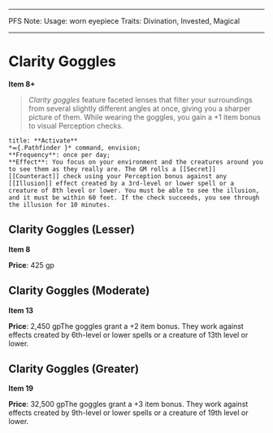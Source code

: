 
---
PFS Note: 
Usage: worn eyepiece
Traits: Divination, Invested, Magical

---

# Clarity Goggles

**Item 8+**

> *Clarity goggles* feature faceted lenses that filter your surroundings from several slightly different angles at once, giving you a sharper picture of them. While wearing the goggles, you gain a +1 item bonus to visual Perception checks.

```ad-embed-ability
title: **Activate**
*⬺{.Pathfinder }* command, envision; 
**Frequency**: once per day;
**Effect**: You focus on your environment and the creatures around you to see them as they really are. The GM rolls a [[Secret]] [[Counteract]] check using your Perception bonus against any [[Illusion]] effect created by a 3rd-level or lower spell or a creature of 8th level or lower. You must be able to see the illusion, and it must be within 60 feet. If the check succeeds, you see through the illusion for 10 minutes.

```

## Clarity Goggles (Lesser)

**Item 8**

**Price**: 425 gp

## Clarity Goggles (Moderate)

**Item 13**

**Price**: 2,450 gpThe goggles grant a +2 item bonus. They work against effects created by 6th-level or lower spells or a creature of 13th level or lower.

## Clarity Goggles (Greater)

**Item 19**

**Price**: 32,500 gpThe goggles grant a +3 item bonus. They work against effects created by 9th-level or lower spells or a creature of 19th level or lower.
